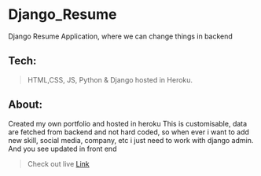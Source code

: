 # Django_Resume
Django Resume Application, where we can change things in backend

## Tech:

> HTML,CSS, JS, Python & Django hosted in Heroku.

## About:

Created my own portfolio and hosted in heroku
This is customisable, data are fetched from backend and not hard coded, so when ever i want to add new skill, social media, company, etc i just need to work with django admin.
And you see updated in front end

> Check out live [Link](https://shijoshaji.herokuapp.com/)
